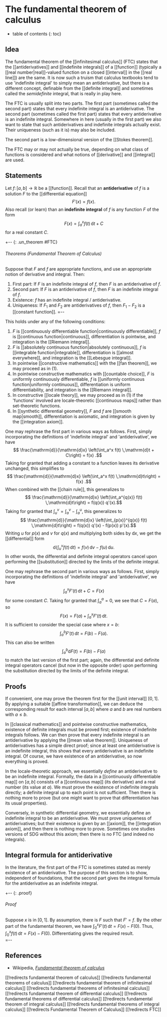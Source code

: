 
# The fundamental theorem of calculus
* table of contents
{: toc}

## Idea

The fundamental theorem of the [[infinitesimal calculus]] (FTC) states that the [[antiderivatives]] and [[indefinite integrals]] of a [[function]] (typically a [[real number|real]]-valued function on a closed [[interval]] in the [[real line]]) are the same.  It is now such a truism that calculus textbooks tend to use 'indefinite integral' to simply mean an antiderivative, but there is a different concept, definable from the [[definite integral]] and sometimes called the *semidefinite* integral, that is really in play here.

The FTC is usually split into two parts.  The first part (sometimes called the second part) states that every indefinite integral is an antiderivative.  The second part (sometimes called the first part) states that every antiderivative is an indefinite integral.  Somewhere in here (usually in the first part) we also want to state that such antiderivatives and indefinite integrals actually exist.  Their uniqueness (such as it is) may also be included.

The second part is a low-dimensional version of the [[Stokes theorem]].

The FTC may or may not actually be true, depending on what class of functions is considered and what notions of [[derivative]] and [[integral]] are used.


## Statements

Let $f\colon [a, b] \to \mathbb{R}$ be a [[function]].  Recall that an __antiderivative__ of $f$ is a solution $F$ to the [[differential equation]]
$$ F'(x) = f(x) .$$
Also recall (or learn) than an __indefinite integral__ of $f$ is any function $F$ of the form
$$ F(x) = \int_a^x f(t) \,\mathrm{d}t + C $$
for a real constant $C$.

+-- {: .un_theorem #FTC}
###### Theorems (Fundamental Theorem of Calculus)

Suppose that $F$ and $f$ are appropriate functions, and use an appropriate notion of derivative and integral.  Then:

1. First part: If $F$ is an indefinite integral of $f$, then $F$ is an antiderivative of $f$.
2. Second part: If $F$ is an antiderivative of $f$, then $F$ is an indefinite integral of $f$.
3. Existence: $f$ has an indefinite integral / antiderivative.
4. Uniqueness: If $F_1$ and $F_2$ are antiderivatives of $f$, then $F_1 - F_2$ is a [[constant function]].
=--

This holds under any of the following conditions:

1. $F$ is [[continuously differentiable function|continuously differentiable]], $f$ is [[continuous function|continuous]], differentiation is pointwise, and integration is the [[Riemann integral]].
2. $F$ is [[absolutely continuous function|absolutely continuous]], $f$ is [[integrable function|integrable]], differentiation is [[almost everywhere]], and integration is the [[Lebesgue integral]].
3. In pointwise [[constructive mathematics]] with the [[fan theorem]], we may proceed as in (1).
4. In pointwise constructive mathematics with [[countable choice]], $F$ is uniformly continuously differentiable, $f$ is [[uniformly continuous function|uniformly continuous]], differentiation is uniform differentiability, and integration is the [[Riemann integral]].
5. In constructive [[locale theory]], we may proceed as in (1) if the 'functions' involved are locale-theoretic [[continuous maps]] rather than set-theoretic functions.
6. In [[synthetic differential geometry]], $F$ and $f$ are [[smooth map|smooth]], differentiation is axiomatic, and integration is given by the [[integration axiom]].

One may rephrase the first part in various ways as follows.  First, simply incorporating the definitions of 'indefinite integral' and 'antiderivative', we have
$$ \frac{\mathrm{d}}{\mathrm{d}x} \left(\int_a^x f(t) \,\mathrm{d}t + C\right) = f(x) .$$
Taking for granted that adding a constant to a function leaves its derivative unchanged, this simplifies to
$$ \frac{\mathrm{d}}{\mathrm{d}x} \left(\int_a^x f(t) \,\mathrm{d}t\right) = f(x) .$$
When combined with the [[chain rule]], this generalizes to
$$ \frac{\mathrm{d}}{\mathrm{d}x} \left(\int_a^{q(x)} f(t) \,\mathrm{d}t\right) = f(q(x)) q'(x).$$
Taking for granted that $\int_u^v = \int_a^v - \int_a^u$, this generalizes to
$$ \frac{\mathrm{d}}{\mathrm{d}x} \left(\int_{p(x)}^{q(x)} f(t) \,\mathrm{d}t\right) = f(q(x)) q'(x) - f(p(x)) p'(x).$$
Writing $u$ for $p(x)$ and $v$ for $q(x)$ and multiplying both sides by $\mathrm{d}x$, we get the [[differential]] form
$$ \mathrm{d}\left(\int_u^v f(t) \,\mathrm{d}t\right) = f(v) \,\mathrm{d}v - f(u) \,\mathrm{d}u .$$
In other words, the differential and definite integral operators cancel upon performing the [[substitution]] directed by the limits of the definite integral.

One may rephrase the second part in various ways as follows.  First, simply incorporating the definitions of 'indefinite integral' and 'antiderivative', we have
$$ \int_a^x F'(t) \,\mathrm{d}t + C = F(x) $$
for some constant $C$.  Taking for granted that $\int_a^a = 0$, we see that $C = F(a)$, so
$$ F(x) = F(a) + \int_a^x F'(t) \,\mathrm{d}t .$$
It is sufficient to consider the special case where $x = b$:
$$ \int_a^b F'(t) \,\mathrm{d}t = F(b) - F(a) .$$
This can also be written
$$ \int_a^b \mathrm{d}F(t) = F(b) - F(a) $$
to match the last version of the first part; again, the differential and definite integral operators cancel (but now in the opposite order) upon performing the substitution directed by the limits of the definite integral.


## Proofs

If convenient, one may prove the theorem first for the [[unit interval]] $[0, 1]$. By applying a suitable [[affine transformation]], we can deduce the corresponding result for each interval $[a, b]$ where $a$ and $b$ are real numbers with $a \leq b$.

In [[classical mathematics]] and pointwise constructive mathematics, existence of definite integrals must be proved first; existence of indefinite integrals follows.  We can then prove that every indefinite integral is an antiderivative by applying the [[mean value theorem]].  Uniqueness of antiderivatives has a simple direct proof; since at least one antiderivative is an indefinite integral, this shows that every antiderivative is an indefinite integral.  Of course, we have existence of an antiderivative, so now everything is proved.

In the locale-theoretic approach, we essentially *define* an antiderivative to be an indefinite integral.  Formally, the data in a [[continuously differentiable map]] on $[a,b]$ consists of a [[continuous map]] (its derivative) and a real number (its value at $a$).  We must prove the existence of indefinite integrals directly; a definite integral up to each point is not sufficient.  Then there is nothing more to prove (but one might want to prove that differentiation has its usual properties).

Conversely, in synthetic differential geometry, we essentially define an indefinite integral to be an antiderivative.  We must prove uniqueness of antiderivatives; but their existence is given by an [[axiom]], the [[integration axiom]], and then there is nothing more to prove.  Sometimes one studies versions of SDG without this axiom; then there is no FTC (and indeed no integrals).


## Integral formula for antiderivative

In the literature, the first part of the FTC is sometimes stated as merely existence of an antiderivative.  The purpose of this section is to show, independent of foundations, that the second part gives the integral formula for the antiderivative as an indefinite integral.

+-- {: .proof}
###### Proof

Suppose $x$ is in $[0, 1]$. By assumption, there is $F$ such that $F' = f$. By the other part of the fundamental theorem, we have $\int_0^x F'(t) \, {\mathrm{d}}t = F(x) - F(0)$. Thus, $\int_0^x f(t) \, {\mathrm{d}}t = F(x) - F(0)$. Differentiating gives the required result.  
=--


## References

* Wikipedia, _[Fundamental theorem of calculus](http://en.wikipedia.org/wiki/Fundamental_theorem_of_calculus)_


[[!redirects fundamental theorem of calculus]]
[[!redirects fundamental theorems of calculus]]
[[!redirects fundamental theorem of infinitesimal calculus]]
[[!redirects fundamental theorems of infinitesimal calculus]]
[[!redirects fundamental theorem of differential calculus]]
[[!redirects fundamental theorems of differential calculus]]
[[!redirects fundamental theorem of integral calculus]]
[[!redirects fundamental theorems of integral calculus]]
[[!redirects Fundamental Theorem of Calculus]]
[[!redirects FTC]]
